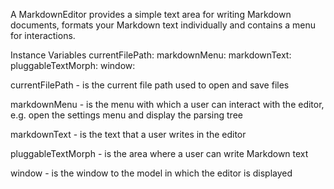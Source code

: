 A MarkdownEditor provides a simple text area for writing Markdown documents, formats your Markdown text individually and contains a menu for interactions.

Instance Variables
	currentFilePath:		<ByteString>
	markdownMenu:		<MarkdownEditorMenu>
	markdownText:		<Text>
	pluggableTextMorph:		<PluggableTextMorphPlus>
	window:		<PluggableSystemWindow>

currentFilePath
	- is the current file path used to open and save files

markdownMenu
	- is the menu with which a user can interact with the editor, e.g. open the settings menu and display the parsing tree

markdownText
	- is the text that a user writes in the editor

pluggableTextMorph
	- is the area where a user can write Markdown text

window
	- is the window to the model in which the editor is displayed

